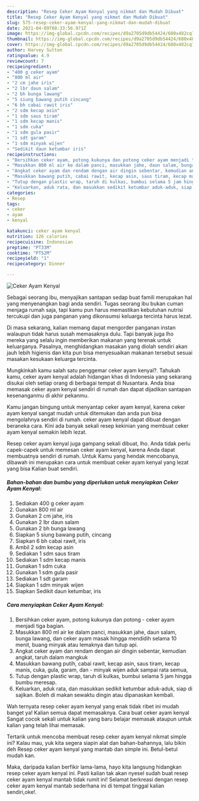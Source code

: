 ```yaml
---
description: "Resep Ceker Ayam Kenyal yang nikmat dan Mudah Dibuat"
title: "Resep Ceker Ayam Kenyal yang nikmat dan Mudah Dibuat"
slug: 575-resep-ceker-ayam-kenyal-yang-nikmat-dan-mudah-dibuat
date: 2021-04-09T08:33:56.971Z
image: https://img-global.cpcdn.com/recipes/d9a2705d9db54424/680x482cq70/ceker-ayam-kenyal-foto-resep-utama.jpg
thumbnail: https://img-global.cpcdn.com/recipes/d9a2705d9db54424/680x482cq70/ceker-ayam-kenyal-foto-resep-utama.jpg
cover: https://img-global.cpcdn.com/recipes/d9a2705d9db54424/680x482cq70/ceker-ayam-kenyal-foto-resep-utama.jpg
author: Harvey Sutton
ratingvalue: 4.9
reviewcount: 7
recipeingredient:
- "400 g ceker ayam"
- "800 ml air"
- "2 cm jahe iris"
- "2 lbr daun salam"
- "2 bh bunga lawang"
- "5 siung bawang putih cincang"
- "6 bh cabai rawit iris"
- "2 sdm kecap asin"
- "1 sdm saus tiram"
- "1 sdm kecap manis"
- "1 sdm cuka"
- "1 sdm gula pasir"
- "1 sdt garam"
- "1 sdm minyak wijen"
- "Sedikit daun ketumbar iris"
recipeinstructions:
- "Bersihkan ceker ayam, potong kukunya dan potong ceker ayam menjadi tiga bagian."
- "Masukkan 800 ml air ke dalam panci, masukkan jahe, daun salam, bunga lawang, dan ceker ayam masak hingga mendidih selama 10 menit, buang minyak atau lemaknya dan tutup api."
- "Angkat ceker ayam dan rendam dengan air dingin sebentar, kemudian angkat, taruh dalam mangkuk"
- "Masukkan bawang putih, cabai rawit, kecap asin, saus tiram, kecap manis, cuka, gula, garam, dan minyak wijen aduk sampai rata semua,"
- "Tutup dengan plastic wrap, taruh di kulkas, bumbui selama 5 jam hingga bumbu meresap."
- "Keluarkan, aduk rata, dan masukkan sedikit ketumbar aduk-aduk, siap di sajikan. Boleh di makan sewaktu dingin atau dipanaskan kembali."
categories:
- Resep
tags:
- ceker
- ayam
- kenyal

katakunci: ceker ayam kenyal 
nutrition: 126 calories
recipecuisine: Indonesian
preptime: "PT33M"
cooktime: "PT52M"
recipeyield: "1"
recipecategory: Dinner

---
```



![Ceker Ayam Kenyal](https://img-global.cpcdn.com/recipes/d9a2705d9db54424/680x482cq70/ceker-ayam-kenyal-foto-resep-utama.jpg)

Sebagai seorang ibu, menyajikan santapan sedap buat famili merupakan hal yang menyenangkan bagi anda sendiri. Tugas seorang ibu bukan cuman menjaga rumah saja, tapi kamu pun harus memastikan kebutuhan nutrisi tercukupi dan juga panganan yang dikonsumsi keluarga tercinta harus lezat.

Di masa  sekarang, kalian memang dapat mengorder panganan instan walaupun tidak harus susah memasaknya dulu. Tapi banyak juga lho mereka yang selalu ingin memberikan makanan yang terenak untuk keluarganya. Pasalnya, menghidangkan masakan yang diolah sendiri akan jauh lebih higienis dan kita pun bisa menyesuaikan makanan tersebut sesuai masakan kesukaan keluarga tercinta. 



Mungkinkah kamu salah satu penggemar ceker ayam kenyal?. Tahukah kamu, ceker ayam kenyal adalah hidangan khas di Indonesia yang sekarang disukai oleh setiap orang di berbagai tempat di Nusantara. Anda bisa memasak ceker ayam kenyal sendiri di rumah dan dapat dijadikan santapan kesenanganmu di akhir pekanmu.

Kamu jangan bingung untuk menyantap ceker ayam kenyal, karena ceker ayam kenyal sangat mudah untuk ditemukan dan anda pun bisa mengolahnya sendiri di rumah. ceker ayam kenyal dapat dibuat dengan beraneka cara. Kini ada banyak sekali resep kekinian yang membuat ceker ayam kenyal semakin lebih lezat.

Resep ceker ayam kenyal juga gampang sekali dibuat, lho. Anda tidak perlu capek-capek untuk memesan ceker ayam kenyal, karena Anda dapat membuatnya sendiri di rumah. Untuk Kamu yang hendak mencobanya, dibawah ini merupakan cara untuk membuat ceker ayam kenyal yang lezat yang bisa Kalian buat sendiri.

<!--inarticleads1-->

##### Bahan-bahan dan bumbu yang diperlukan untuk menyiapkan Ceker Ayam Kenyal:

1. Sediakan 400 g ceker ayam
1. Gunakan 800 ml air
1. Gunakan 2 cm jahe, iris
1. Gunakan 2 lbr daun salam
1. Gunakan 2 bh bunga lawang
1. Siapkan 5 siung bawang putih, cincang
1. Siapkan 6 bh cabai rawit, iris
1. Ambil 2 sdm kecap asin
1. Sediakan 1 sdm saus tiram
1. Sediakan 1 sdm kecap manis
1. Gunakan 1 sdm cuka
1. Gunakan 1 sdm gula pasir
1. Sediakan 1 sdt garam
1. Siapkan 1 sdm minyak wijen
1. Siapkan Sedikit daun ketumbar, iris




<!--inarticleads2-->

##### Cara menyiapkan Ceker Ayam Kenyal:

1. Bersihkan ceker ayam, potong kukunya dan potong - ceker ayam menjadi tiga bagian.
1. Masukkan 800 ml air ke dalam panci, masukkan jahe, daun salam, bunga lawang, dan ceker ayam masak hingga mendidih selama 10 menit, buang minyak atau lemaknya dan tutup api.
1. Angkat ceker ayam dan rendam dengan air dingin sebentar, kemudian angkat, taruh dalam mangkuk
1. Masukkan bawang putih, cabai rawit, kecap asin, saus tiram, kecap manis, cuka, gula, garam, dan - minyak wijen aduk sampai rata semua,
1. Tutup dengan plastic wrap, taruh di kulkas, bumbui selama 5 jam hingga bumbu meresap.
1. Keluarkan, aduk rata, dan masukkan sedikit ketumbar aduk-aduk, siap di sajikan. Boleh di makan sewaktu dingin atau dipanaskan kembali.




Wah ternyata resep ceker ayam kenyal yang enak tidak ribet ini mudah banget ya! Kalian semua dapat memasaknya. Cara buat ceker ayam kenyal Sangat cocok sekali untuk kalian yang baru belajar memasak ataupun untuk kalian yang telah lihai memasak.

Tertarik untuk mencoba membuat resep ceker ayam kenyal nikmat simple ini? Kalau mau, yuk kita segera siapin alat dan bahan-bahannya, lalu bikin deh Resep ceker ayam kenyal yang mantab dan simple ini. Betul-betul mudah kan. 

Maka, daripada kalian berfikir lama-lama, hayo kita langsung hidangkan resep ceker ayam kenyal ini. Pasti kalian tak akan nyesel sudah buat resep ceker ayam kenyal mantab tidak rumit ini! Selamat berkreasi dengan resep ceker ayam kenyal mantab sederhana ini di tempat tinggal kalian sendiri,oke!.

